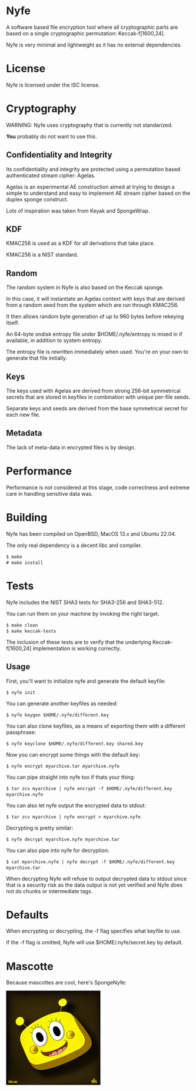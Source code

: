 # Nyfe

A software based file encryption tool where all cryptographic parts
are based on a single cryptographic permutation: Keccak-f[1600,24].

Nyfe is very minimal and lightweight as it has no external dependencies.

# License

Nyfe is licensed under the ISC license.

# Cryptography

WARNING: Nyfe uses cryptography that is currently not standarized.

**You** probably do not want to use this.

## Confidentiality and Integrity

Its confidentiality and integrity are protected using a permutation
based authenticated stream cipher: Agelas.

Agelas is an experimental AE construction aimed at trying to design
a simple to understand and easy to implement AE stream cipher based
on the duplex sponge construct.

Lots of inspiration was taken from Keyak and SpongeWrap.

## KDF

KMAC256 is used as a KDF for all derivations that take place.

KMAC256 is a NIST standard.

## Random

The random system in Nyfe is also based on the Keccak sponge.

In this case, it will instantiate an Agelas context with keys
that are derived from a random seed from the system which are
run through KMAC256.

It then allows random byte generation of up to 960 bytes before
rekeying itself.

An 64-byte ondisk entropy file under $HOME/.nyfe/entropy is mixed
in if available, in addition to system entropy.

The entropy file is rewritten immediately when used.
You're on your own to generate that file initially.

## Keys

The keys used with Agelas are derived from strong 256-bit symmetrical
secrets that are stored in keyfiles in combination with unique per-file seeds.

Separate keys and seeds are derived from the base symmetrical secret
for each new file.

## Metadata

The lack of meta-data in encrypted files is by design.

# Performance

Performance is not considered at this stage, code correctness
and extreme care in handling sensitive data was.

# Building

Nyfe has been compiled on OpenBSD, MacOS 13.x and Ubuntu 22.04.

The only real dependency is a decent libc and compiler.

```
$ make
# make install
```

# Tests

Nyfe includes the NIST SHA3 tests for SHA3-256 and SHA3-512.

You can run them on your machine by invoking the right target.

```
$ make clean
$ make keccak-tests
```

The inclusion of these tests are to verify that the underlying
Keccak-f[1600,24] implementation is working correctly.

Usage
-----

First, you'll want to initialize nyfe and generate the default keyfile:

```
$ nyfe init
```

You can generate another keyfiles as needed:

```
$ nyfe keygen $HOME/.nyfe/different.key
```

You can also clone keyfiles, as a means of exporting them with
a different passphrase:


```
$ nyfe keyclone $HOME/.nyfe/different.key shared.key
```

Now you can encrypt some things with the default key:

```
$ nyfe encrypt myarchive.tar myarchive.nyfe
```

You can pipe straight into nyfe too if thats your thing:

```
$ tar zcv myarchive | nyfe encrypt -f $HOME/.nyfe/different.key myarchive.nyfe
```

You can also let nyfe output the encrypted data to stdout:

```
$ tar zcv myarchive | nyfe encrypt > myarchive.nyfe
```

Decrypting is pretty similar:

```
$ nyfe decrypt myarchive.nyfe myarchive.tar
```

You can also pipe into nyfe for decryption:

```
$ cat myarchive.nyfe | nyfe decrypt -f $HOME/.nyfe/different.key myarchive.tar
```

When decrypting Nyfe will refuse to output decrypted data to stdout since
that is a security risk as the data output is not yet verified and Nyfe does
not do chunks or intermediate tags.

# Defaults

When encrypting or decrypting, the -f flag specifies what keyfile to use.

If the -f flag is omitted, Nyfe will use $HOME/.nyfe/secret.key by default.

# Mascotte

Because mascottes are cool, here's SpongeNyfe:

<img src="logo.png" alt="Nyfe" width="256px" />
